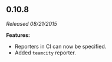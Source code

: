 ## 0.10.8

_Released 08/21/2015_

**Features:**

- Reporters in CI can now be specified.
- Added `teamcity` reporter.
